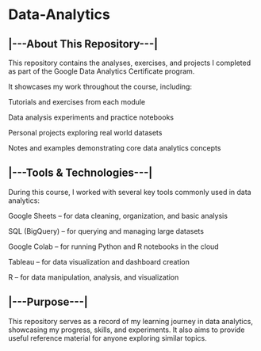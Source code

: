# Data-Analytics
## |---About This Repository---|

This repository contains the analyses, exercises, and projects I completed as part of the Google Data Analytics Certificate program.

It showcases my work throughout the course, including:

Tutorials and exercises from each module

Data analysis experiments and practice notebooks

Personal projects exploring real world datasets

Notes and examples demonstrating core data analytics concepts


## |---Tools & Technologies---|

During this course, I worked with several key tools commonly used in data analytics:

Google Sheets – for data cleaning, organization, and basic analysis

SQL (BigQuery) – for querying and managing large datasets

Google Colab – for running Python and R notebooks in the cloud

Tableau – for data visualization and dashboard creation

R – for data manipulation, analysis, and visualization


## |---Purpose---|

This repository serves as a record of my learning journey in data analytics, showcasing my progress, skills, and experiments. It also aims to provide useful reference material for anyone exploring similar topics.
